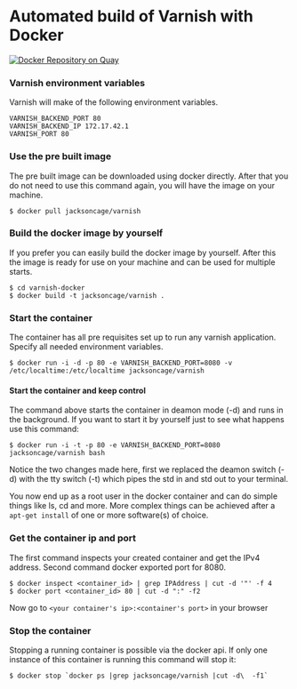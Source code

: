 Automated build of Varnish with Docker
===========
[![Docker Repository on Quay](https://quay.io/repository/jacksoncage/varnish/status "Docker Repository on Quay")](https://quay.io/repository/jacksoncage/varnish) 

### Varnish environment variables
Varnish will make of the following environment variables.

	VARNISH_BACKEND_PORT 80
	VARNISH_BACKEND_IP 172.17.42.1
	VARNISH_PORT 80

### Use the pre built image
The pre built image can be downloaded using docker directly. After that you do not need to use this command again, you will have the image on your machine.

	$ docker pull jacksoncage/varnish


### Build the docker image by yourself
If you prefer you can easily build the docker image by yourself. After this the image is ready for use on your machine and can be used for multiple starts.

	$ cd varnish-docker
	$ docker build -t jacksoncage/varnish .


### Start the container
The container has all pre requisites set up to run any varnish application. Specify all needed environment variables.

	$ docker run -i -d -p 80 -e VARNISH_BACKEND_PORT=8080 -v /etc/localtime:/etc/localtime jacksoncage/varnish


#### Start the container and keep control
The command above starts the container in deamon mode (-d) and runs in the background. If you want to start it by yourself just to see what happens use this command:

	$ docker run -i -t -p 80 -e VARNISH_BACKEND_PORT=8080 jacksoncage/varnish bash

Notice the two changes made here, first we replaced the deamon switch (-d) with the tty switch (-t) which pipes the std in and std out to your terminal.

You now end up as a root user in the docker container and can do simple things like ls, cd and more. More complex things can be achieved after a `apt-get install` of one or more software(s) of choice.

### Get the container ip and port
The first command inspects your created container and get the IPv4 address. Second command docker exported port for 8080.

    $ docker inspect <container_id> | grep IPAddress | cut -d '"' -f 4
    $ docker port <container_id> 80 | cut -d ":" -f2

Now go to `<your container's ip>:<container's port>` in your browser


### Stop the container
Stopping a running container is possible via the docker api. If only one instance of this container is running this command will stop it:

	$ docker stop `docker ps |grep jacksoncage/varnish |cut -d\  -f1`
